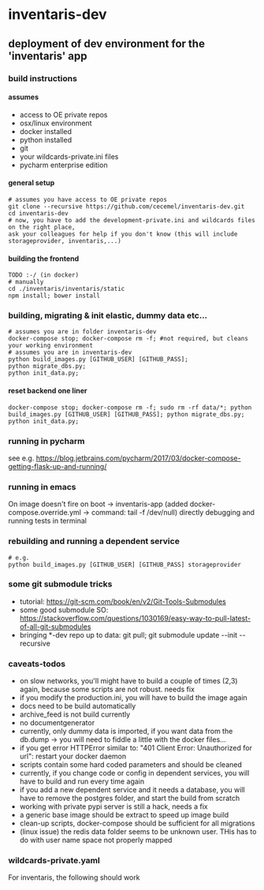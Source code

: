 # inventaris-dev

## deployment of dev environment for the 'inventaris' app

### build instructions

#### assumes
- access to OE private repos
- osx/linux environment
- docker installed
- python installed
- git
- your wildcards-private.ini files
- pycharm enterprise edition

#### general setup
```
# assumes you have access to OE private repos
git clone --recursive https://github.com/cecemel/inventaris-dev.git
cd inventaris-dev
# now, you have to add the development-private.ini and wildcards files on the right place,
ask your colleagues for help if you don't know (this will include storageprovider, inventaris,...)
```

#### building the frontend
```
TODO :-/ (in docker)
# manually
cd ./inventaris/inventaris/static
npm install; bower install
```

### building, migrating & init elastic, dummy data etc...
```
# assumes you are in folder inventaris-dev
docker-compose stop; docker-compose rm -f; #not required, but cleans your working environment
# assumes you are in inventaris-dev
python build_images.py [GITHUB_USER] [GITHUB_PASS];
python migrate_dbs.py;
python init_data.py;
```

#### reset backend one liner
```
docker-compose stop; docker-compose rm -f; sudo rm -rf data/*; python build_images.py [GITHUB_USER] [GITHUB_PASS]; python migrate_dbs.py; python init_data.py;
```

### running in pycharm
see e.g.
https://blog.jetbrains.com/pycharm/2017/03/docker-compose-getting-flask-up-and-running/

### running in emacs
On image doesn't fire on boot ->  inventaris-app
(added docker-compose.override.yml ->  command: tail -f /dev/null)
directly debugging and running tests in terminal

### rebuilding and running a dependent service
```
# e.g.
python build_images.py [GITHUB_USER] [GITHUB_PASS] storageprovider
```

### some git submodule tricks
- tutorial: https://git-scm.com/book/en/v2/Git-Tools-Submodules
- some good submodule SO: https://stackoverflow.com/questions/1030169/easy-way-to-pull-latest-of-all-git-submodules
- bringing *-dev repo up to data: git pull; git submodule update --init --recursive

### caveats-todos
- on slow networks, you'll might have to build a couple of times (2,3) again, because some scripts are not robust. needs fix
- if you modify the production.ini, you will have to build the image again
- docs need to be build automatically
- archive_feed is not build currently
- no documentgenerator
- currently, only dummy data is imported, if you want data from the db.dump -> you will need to fiddle a little with the docker files...
- if you get error HTTPError similar to: "401 Client Error: Unauthorized for url": restart your docker daemon
- scripts contain some hard coded parameters and should be cleaned
- currently, if you change code or config in dependent services, you will have to build and run every time again
- if you add a new dependent service and it needs a database, you will have to remove the postgres folder, and start the build from scratch
- working with private pypi server is still a hack, needs a fix
- a generic base image should be extract to speed up image build
- clean-up scripts, docker-compose should be sufficient for all migrations
- (linux issue) the redis data folder seems to be unknown user. THis has to do with user name space not properly mapped


### wildcards-private.yaml
For inventaris, the following should work